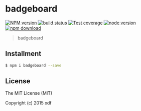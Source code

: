 # badgeboard

[![NPM version][npm-image]][npm-url]
[![build status][travis-image]][travis-url]
[![Test coverage][coveralls-image]][coveralls-url]
[![node version][node-image]][node-url]
[![npm download][download-image]][download-url]

[npm-image]: https://img.shields.io/npm/v/badgeboard.svg?style=flat-square
[npm-url]: https://npmjs.org/package/badgeboard
[travis-image]: https://img.shields.io/travis/macacajs/badgeboard.svg?style=flat-square
[travis-url]: https://travis-ci.org/macacajs/badgeboard
[coveralls-image]: https://img.shields.io/coveralls/macacajs/badgeboard.svg?style=flat-square
[coveralls-url]: https://coveralls.io/r/macacajs/badgeboard?branch=master
[node-image]: https://img.shields.io/badge/node.js-%3E=_0.10-green.svg?style=flat-square
[node-url]: http://nodejs.org/download/
[download-image]: https://img.shields.io/npm/dm/badgeboard.svg?style=flat-square
[download-url]: https://npmjs.org/package/badgeboard

> badgeboard

## Installment

```bash
$ npm i badgeboard --save
```

## License

The MIT License (MIT)

Copyright (c) 2015 xdf
